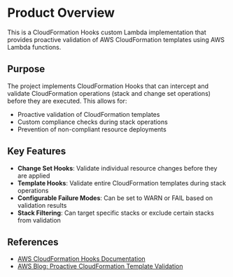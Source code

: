 # Product Overview

This is a CloudFormation Hooks custom Lambda implementation that provides proactive validation of AWS CloudFormation templates using AWS Lambda functions.

## Purpose

The project implements CloudFormation Hooks that can intercept and validate CloudFormation operations (stack and change set operations) before they are executed. This allows for:

- Proactive validation of CloudFormation templates
- Custom compliance checks during stack operations
- Prevention of non-compliant resource deployments

## Key Features

- **Change Set Hooks**: Validate individual resource changes before they are applied
- **Template Hooks**: Validate entire CloudFormation templates during stack operations
- **Configurable Failure Modes**: Can be set to WARN or FAIL based on validation results
- **Stack Filtering**: Can target specific stacks or exclude certain stacks from validation

## References

- [AWS CloudFormation Hooks Documentation](https://docs.aws.amazon.com/cloudformation-cli/latest/hooks-userguide/lambda-hooks.html)
- [AWS Blog: Proactive CloudFormation Template Validation](https://aws.amazon.com/blogs/devops/proactively-validate-your-aws-cloudformation-templates-with-aws-lambda/)